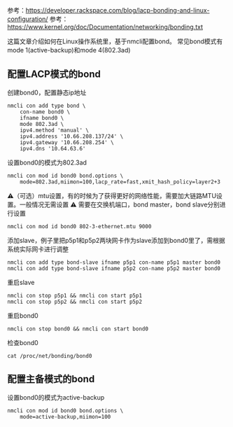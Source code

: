 参考：https://developer.rackspace.com/blog/lacp-bonding-and-linux-configuration/
参考：https://www.kernel.org/doc/Documentation/networking/bonding.txt

这篇文章介绍如何在Linux操作系统里，基于nmcli配置bond。
常见bond模式有mode 1(active-backup)和mode 4(802.3ad)

## 配置LACP模式的bond

创建bond0，配置静态ip地址
```
nmcli con add type bond \
    con-name bond0 \
    ifname bond0 \
    mode 802.3ad \
    ipv4.method 'manual' \
    ipv4.address '10.66.208.137/24' \
    ipv4.gateway '10.66.208.254' \
    ipv4.dns '10.64.63.6'
```

设置bond0的模式为802.3ad
```
nmcli con mod id bond0 bond.options \
    mode=802.3ad,miimon=100,lacp_rate=fast,xmit_hash_policy=layer2+3
```

⚠️（可选）mtu设置，有的时候为了获得更好的网络性能，需要加大链路MTU设置。一般情况无需设置
⚠️ 需要在交换机端口，bond master，bond slave分别进行设置

```
nmcli con mod id bond0 802-3-ethernet.mtu 9000 
```

添加slave，例子里把p5p1和p5p2两块网卡作为slave添加到bond0里了，需根据系统实际网卡进行调整
```
nmcli con add type bond-slave ifname p5p1 con-name p5p1 master bond0
nmcli con add type bond-slave ifname p5p2 con-name p5p2 master bond0
```

重启slave
```
nmcli con stop p5p1 && nmcli con start p5p1
nmcli con stop p5p2 && nmcli con start p5p2
```

重启bond0
```
nmcli con stop bond0 && nmcli con start bond0
```

检查bond0
```
cat /proc/net/bonding/bond0
```

## 配置主备模式的bond

设置bond0的模式为active-backup
```
nmcli con mod id bond0 bond.options \
    mode=active-backup,miimon=100
```

